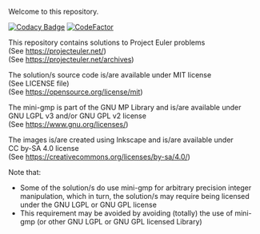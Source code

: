 Welcome to this repository.

[![Codacy Badge](https://app.codacy.com/project/badge/Grade/1855f870a8954beda42fee6cac08aec7)](https://app.codacy.com/gh/pvzzombs/project_euler_my_solutions/dashboard?utm_source=gh&utm_medium=referral&utm_content=&utm_campaign=Badge_grade) [![CodeFactor](https://www.codefactor.io/repository/github/pvzzombs/project_euler_my_solutions/badge)](https://www.codefactor.io/repository/github/pvzzombs/project_euler_my_solutions)

This repository contains solutions to Project Euler problems  
(See https://projecteuler.net/)  
(See https://projecteuler.net/archives)  

The solution/s source code is/are available under MIT license  
(See LICENSE file)  
(See https://opensource.org/license/mit)  

The mini-gmp is part of the GNU MP Library and is/are available under  
GNU LGPL v3 and/or GNU GPL v2 license  
(See https://www.gnu.org/licenses/)  

The images is/are created using Inkscape and is/are available under  
CC by-SA 4.0 license  
(See https://creativecommons.org/licenses/by-sa/4.0/)  

Note that:
- Some of the solution/s do use mini-gmp for arbitrary precision integer
manipulation, which in turn, the solution/s may require being licensed
under the GNU LGPL or GNU GPL license
- This requirement may be avoided by avoiding (totally) the use of mini-gmp
(or other GNU LGPL or GNU GPL licensed Library)